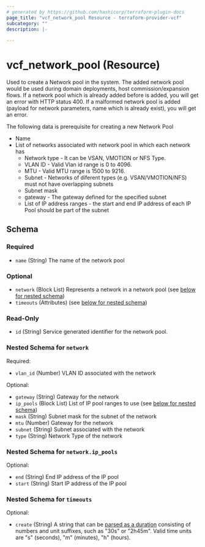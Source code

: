 ```yaml
---
# generated by https://github.com/hashicorp/terraform-plugin-docs
page_title: "vcf_network_pool Resource - terraform-provider-vcf"
subcategory: ""
description: |-
  
---
```


# vcf_network_pool (Resource)

Used to create a Network pool in the system. The added network pool would be used during domain deployments, host commission/expansion flows.
If a network pool which is already added before is added, you will get an error with HTTP status 400.
If a malformed network pool is added (payload for network parameters, name which is already exist), you will get an error.

The following data is prerequisite for creating a new Network Pool

* Name
* List of networks associated with network pool in which each network has
  * Network type - It can be VSAN, VMOTION or NFS Type.
  * VLAN ID - Valid Vlan id range is 0 to 4096.
  * MTU - Valid MTU range is 1500 to 9216.
  * Subnet - Networks of diferent types (e.g. VSAN/VMOTION/NFS) must not have overlapping subnets
  * Subnet mask
  * gateway - The gateway defined for the specified subnet
  * List of IP address ranges - the start and end IP address of each IP Pool should be part of the subnet


<!-- schema generated by tfplugindocs -->
## Schema

### Required

- `name` (String) The name of the network pool

### Optional

- `network` (Block List) Represents a network in a network pool (see [below for nested schema](#nestedblock--network))
- `timeouts` (Attributes) (see [below for nested schema](#nestedatt--timeouts))

### Read-Only

- `id` (String) Service generated identifier for the network pool.

<a id="nestedblock--network"></a>
### Nested Schema for `network`

Required:

- `vlan_id` (Number) VLAN ID associated with the network

Optional:

- `gateway` (String) Gateway for the network
- `ip_pools` (Block List) List of IP pool ranges to use (see [below for nested schema](#nestedblock--network--ip_pools))
- `mask` (String) Subnet mask for the subnet of the network
- `mtu` (Number) Gateway for the network
- `subnet` (String) Subnet associated with the network
- `type` (String) Network Type of the network

<a id="nestedblock--network--ip_pools"></a>
### Nested Schema for `network.ip_pools`

Optional:

- `end` (String) End IP address of the IP pool
- `start` (String) Start IP address of the IP pool



<a id="nestedatt--timeouts"></a>
### Nested Schema for `timeouts`

Optional:

- `create` (String) A string that can be [parsed as a duration](https://pkg.go.dev/time#ParseDuration) consisting of numbers and unit suffixes, such as "30s" or "2h45m". Valid time units are "s" (seconds), "m" (minutes), "h" (hours).
